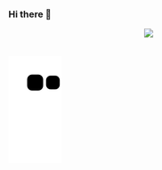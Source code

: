 ### Hi there 👋

<div align="center">
  <img height="180em" src="https://github-readme-stats.vercel.app/api?username=YouKnow-sys&show_icons=true&theme=dracula&include_all_commits=true&count_private=true"/>
 </div>
 
##

<div> 
 
  ![Snake animation](https://github.com/YouKnow-sys/YouKnow-sys/blob/output/github-contribution-grid-snake.svg)
 
</div>
